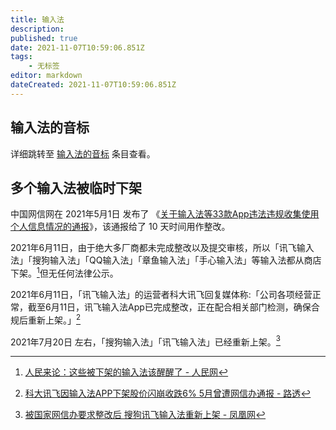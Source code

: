 ```yaml
---
title: 输入法
description: 
published: true
date: 2021-11-07T10:59:06.851Z
tags:
    - 无标签
editor: markdown
dateCreated: 2021-11-07T10:59:06.851Z
---
```


## 输入法的音标

详细跳转至 [输入法的音标](/book/字典词典/输入法的音标.md) 条目查看。

## 多个输入法被临时下架

中国网信网在 2021年5月1日 发布了 《[关于输入法等33款App违法违规收集使用个人信息情况的通报](/punish/关于输入法等33款App违法违规收集使用个人信息情况的通报.md)》，该通报给了 10 天时间用作整改。

2021年6月11日，由于绝大多厂商都未完成整改以及提交审核，所以「讯飞输入法」「搜狗输入法」「QQ输入法」「章鱼输入法」「手心输入法」等输入法都从商店下架。[^c431649]但无任何法律公示。

[^c431649]: [人民来论：这些被下架的输入法该醒醒了 - 人民网](https://web.archive.org/web/20210812140142/http://opinion.people.com.cn/n1/2021/0616/c431649-32132196.html)

2021年6月11日，「讯飞输入法」的运营者科大讯飞回复媒体称:「公司各项经营正常，截至6月11日，讯飞输入法App已完成整改，正在配合相关部门检测，确保合规后重新上架。」[^rt611]

[^rt611]: [科大讯飞因输入法APP下架股价闪崩收跌6% 5月曾遭网信办通报 - 路透](https://web.archive.org/web/20210617033132/https://cn.reuters.com/article/iflytek-plunge-0611-fri-idCNKCS2DN0OM)

2021年7月20日 左右，「搜狗输入法」「讯飞输入法」已经重新上架。[^if720]

[^if720]: [被国家网信办要求整改后 搜狗讯飞输入法重新上架 - 凤凰网](https://web.archive.org/web/20211107032337/https://tech.ifeng.com/c/882AIdSrqmk)
